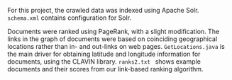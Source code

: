 For this project, the crawled data was indexed using Apache Solr.  
`schema.xml` contains configuration for Solr.

Documents were ranked using PageRank, with a slight modification. The links in the graph of documents were based on coinciding geographical locations rather than in- and out-links on web pages. `GetLocations.java` is the main driver for obtaining latitude and longitude information for documents, using the CLAVIN library. `ranks2.txt ` shows example documents and their scores from our link-based ranking algorithm.